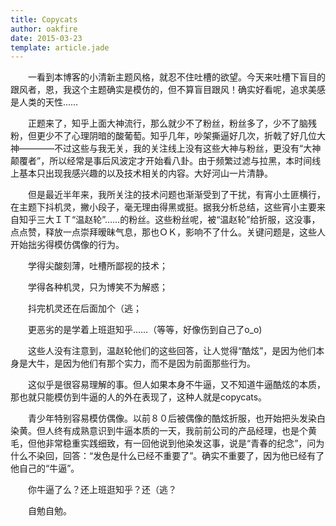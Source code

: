 ```yaml
---
title: Copycats 
author: oakfire
date: 2015-03-23
template: article.jade
---
```

　　一看到本博客的小清新主题风格，就忍不住吐槽的欲望。今天来吐槽下盲目的跟风者，恩，我这个主题确实是模仿的，但不算盲目跟风！确实好看呢，追求美感是人类的天性……<span class="more"> </span>

　　正题来了，知乎上面大神流行，那么就少不了粉丝，粉丝多了，少不了脑残粉，但更少不了心理阴暗的酸葡萄。知乎几年，吵架撕逼好几次，折戟了好几位大神————不过这些与我无关，我的关注线上没有这些大神与粉丝，更没有“大神颠覆者”，所以经常是事后风波定才开始看八卦。由于频繁过滤与拉黑，本时间线上基本只出现我感兴趣的以及技术相关的内容。大好河山一片清静。

　　但是最近半年来，我所关注的技术问题也渐渐受到了干扰，有宵小土匪横行，在主题下抖机灵，撇小段子，毫无理由得黑或挺。据我分析总结，这些宵小主要来自知乎三大ＩＴ“温赵轮”……的粉丝。这些粉丝呢，被“温赵轮”给折服，这没事，点点赞，释放一点崇拜暧昧气息，那也ＯＫ，影响不了什么。关键问题是，这些人开始拙劣得模仿偶像的行为。

　　学得尖酸刻薄，吐槽所鄙视的技术；

　　学得各种机灵，只为博笑不为解惑；

　　抖完机灵还在后面加个（逃；

　　更恶劣的是学着上班逛知乎……（等等，好像伤到自己了o_o)

　　这些人没有注意到，温赵轮他们的这些回答，让人觉得“酷炫”，是因为他们本身是大牛，是因为他们有那个实力，而不是因为前面那些行为。

　　这似乎是很容易理解的事。但人如果本身不牛逼，又不知道牛逼酷炫的本质，那也就只能模仿到牛逼的人的外在表现了，这种人就是copycats。

　　青少年特别容易模仿偶像。以前８０后被偶像的酷炫折服，也开始把头发染白染黄。但人终有成熟意识到牛逼本质的一天，我前前公司的产品经理，也是个黄毛，但他非常稳重实践细致，有一回他说到他染发这事，说是“青春的纪念”，问为什么不染回，回答：“发色是什么已经不重要了”。确实不重要了，因为他已经有了他自己的“牛逼”。　　

　　你牛逼了么？还上班逛知乎？还（逃？

　　自勉自勉。
